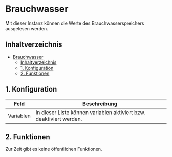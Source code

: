 # Brauchwasser
   Mit dieser Instanz können die Werte des Brauchwasserspreichers ausgelesen werden.
     
   ## Inhaltverzeichnis
- [Brauchwasser](#brauchwasser)
  - [Inhaltverzeichnis](#inhaltverzeichnis)
  - [1. Konfiguration](#1-konfiguration)
  - [2. Funktionen](#2-funktionen)
   
## 1. Konfiguration
   
   Feld | Beschreibung
   ------------ | ----------------
   Variablen | In dieser Liste können variablen aktiviert bzw. deaktiviert werden.

## 2. Funktionen
  Zur Zeit gibt es keine öffentlichen Funktionen.